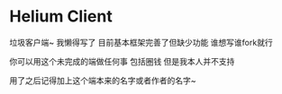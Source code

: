 # Helium Client
垃圾客户端~ 我懒得写了 目前基本框架完善了但缺少功能 谁想写谁fork就行 

你可以用这个未完成的端做任何事 包括圈钱 但是我本人并不支持

用了之后记得加上这个端本来的名字或者作者的名字~
